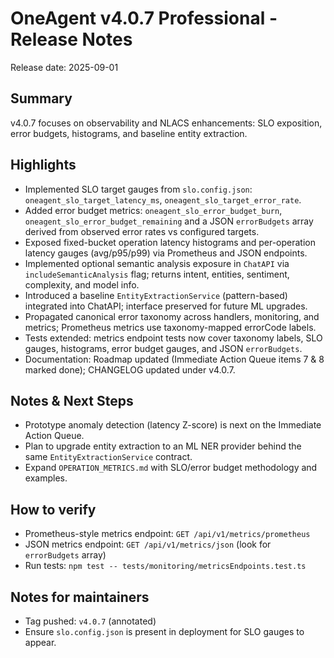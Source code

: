 # OneAgent v4.0.7 Professional - Release Notes

Release date: 2025-09-01

## Summary

v4.0.7 focuses on observability and NLACS enhancements: SLO exposition, error budgets, histograms, and baseline entity extraction.

## Highlights

- Implemented SLO target gauges from `slo.config.json`: `oneagent_slo_target_latency_ms`, `oneagent_slo_target_error_rate`.
- Added error budget metrics: `oneagent_slo_error_budget_burn`, `oneagent_slo_error_budget_remaining` and a JSON `errorBudgets` array derived from observed error rates vs configured targets.
- Exposed fixed-bucket operation latency histograms and per-operation latency gauges (avg/p95/p99) via Prometheus and JSON endpoints.
- Implemented optional semantic analysis exposure in `ChatAPI` via `includeSemanticAnalysis` flag; returns intent, entities, sentiment, complexity, and model info.
- Introduced a baseline `EntityExtractionService` (pattern-based) integrated into ChatAPI; interface preserved for future ML upgrades.
- Propagated canonical error taxonomy across handlers, monitoring, and metrics; Prometheus metrics use taxonomy-mapped errorCode labels.
- Tests extended: metrics endpoint tests now cover taxonomy labels, SLO gauges, histograms, error budget gauges, and JSON `errorBudgets`.
- Documentation: Roadmap updated (Immediate Action Queue items 7 & 8 marked done); CHANGELOG updated under v4.0.7.

## Notes & Next Steps

- Prototype anomaly detection (latency Z-score) is next on the Immediate Action Queue.
- Plan to upgrade entity extraction to an ML NER provider behind the same `EntityExtractionService` contract.
- Expand `OPERATION_METRICS.md` with SLO/error budget methodology and examples.

## How to verify

- Prometheus-style metrics endpoint: `GET /api/v1/metrics/prometheus`
- JSON metrics endpoint: `GET /api/v1/metrics/json` (look for `errorBudgets` array)
- Run tests: `npm test -- tests/monitoring/metricsEndpoints.test.ts`

## Notes for maintainers

- Tag pushed: `v4.0.7` (annotated)
- Ensure `slo.config.json` is present in deployment for SLO gauges to appear.
